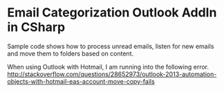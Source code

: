 # Email Categorization Outlook AddIn in CSharp

Sample code shows how to process unread emails, listen for new emails and move them to folders based on content. 

 When using Outlook with Hotmail, I am running into the following error.
http://stackoverflow.com/questions/28652973/outlook-2013-automation-objects-with-hotmail-eas-account-move-copy-fails

